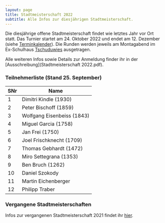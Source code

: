 ```yaml
---
layout: page
title: Stadtmeisterschaft 2022
subtitle: Alle Infos zur diesjährigen Stadtmeisterschaft.
---
```


Die diesjährige offene Stadtmeisterschaft findet wie letztes Jahr vor Ort statt. Das Turnier startet am 24. Oktober 2022 und endet am 12. Dezember (siehe [Terminkalender](/terminkalender)). Die Runden werden jeweils am Montagabend im Ex-Schulhaus [Tschuduwies](/aboutme) ausgetragen.

Alle weiteren Infos sowie Details zur Anmeldung finder ihr in der [Ausschreibung](Stadtmeisterschaft 2022.pdf).

### Teilnehmerliste (Stand 25. September)

| SNr 	| Name                   	   |
|-----	|--------------------------- |
| 1   	| Dimitri Kindle (1930)      |
| 2   	| Peter Bischoff (1859)      |
| 3   	| Wolfgang Eisenbeiss (1843) |
| 4   	| Miguel Garcia (1758)   	   |
| 5   	| Jan Frei (1750)        	   |
| 6   	| Joel Frischknecht (1709)   |
| 7   	| Thomas Gebhardt (1472)     |
| 8  	  | Miro Settegrana (1353) 	   |
| 9  	  | Ben Bruch (1262) 	         |
| 10    | Daniel Szokody             |
| 11    | Martin Eichenberger        |
| 12    | Philipp Traber             |

### Vergangene Stadtmeisterschaften

Infos zur vergangenen Stadtmeisterschaft 2021 findet ihr [hier](http://www.schachklub-sg.ch/turniere/stadtmeisterschaft/2021).
